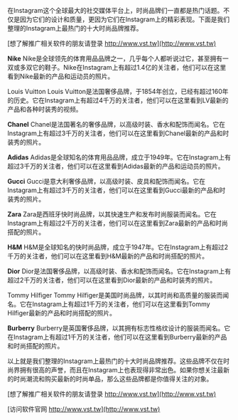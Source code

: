 在Instagram这个全球最大的社交媒体平台上，时尚品牌们一直都是热门话题。不仅是因为它们的设计和质量，更因为它们在Instagram上的精彩表现。下面是我们整理的Instagram上最热门的十大时尚品牌推荐。

[想了解推广相关软件的朋友请登录 http://www.vst.tw](http://www.vst.tw)

**Nike**
Nike是全球领先的体育用品品牌之一，几乎每个人都听说过它，甚至拥有一双或多双它的鞋子。Nike在Instagram上有超过1.4亿的关注者，他们可以在这里看到Nike最新的产品和运动员的照片。

Louis Vuitton
Louis Vuitton是法国奢侈品牌，于1854年创立，已经有超过160年的历史。它在Instagram上有超过4千万的关注者，他们可以在这里看到LV最新的产品和各种时装秀的视频。

**Chanel**
Chanel是法国著名的奢侈品牌，以高级时装、香水和配饰而闻名。它在Instagram上有超过3千万的关注者，他们可以在这里看到Chanel最新的产品和时装秀的照片。

**Adidas**
Adidas是全球知名的体育用品品牌，成立于1949年。它在Instagram上有超过3千万的关注者，他们可以在这里看到Adidas最新的产品和运动员的照片。

**Gucci**
Gucci是意大利奢侈品牌，以高级时装、皮具和配饰而闻名。它在Instagram上有超过3千万的关注者，他们可以在这里看到Gucci最新的产品和时装秀的照片。

**Zara**
Zara是西班牙快时尚品牌，以其快速生产和发布时尚服装而闻名。它在Instagram上有超过2千万的关注者，他们可以在这里看到Zara最新的产品和时尚搭配的照片。

**H&M**
H&M是全球知名的快时尚品牌，成立于1947年。它在Instagram上有超过2千万的关注者，他们可以在这里看到H&M最新的产品和时尚搭配的照片。

**Dior**
Dior是法国奢侈品牌，以高级时装、香水和配饰而闻名。它在Instagram上有超过2千万的关注者，他们可以在这里看到Dior最新的产品和时装秀的照片。

Tommy Hilfiger
Tommy Hilfiger是美国时尚品牌，以其时尚和高质量的服装而闻名。它在Instagram上有超过1千万的关注者，他们可以在这里看到Tommy Hilfiger最新的产品和时尚搭配的照片。

**Burberry**
Burberry是英国奢侈品牌，以其拥有标志性格纹设计的服装而闻名。它在Instagram上有超过1千万的关注者，他们可以在这里看到Burberry最新的产品和时尚搭配的照片。

以上就是我们整理的Instagram上最热门的十大时尚品牌推荐。这些品牌不仅在时尚界拥有很高的声誉，而且在Instagram上也表现得非常出色。如果你想关注最新的时尚潮流和购买最新的时尚单品，那么这些品牌都是你值得关注的对象。

[想了解推广相关软件的朋友请登录 http://www.vst.tw](http://www.vst.tw)


[访问软件官网 http://www.vst.tw](http://www.vst.tw)
